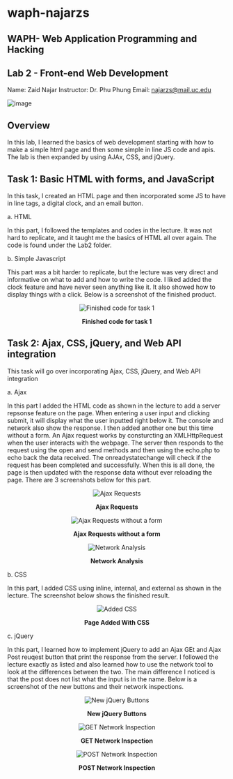 # waph-najarzs 
## WAPH- Web Application Programming and Hacking 
## Lab 2 - Front-end Web Development
Name: Zaid Najar 
Instructor: Dr. Phu Phung
Email: najarzs@mail.uc.edu

![image](https://github.com/NajarZS/waph-najarzs/assets/169232307/7efdc406-f5ce-4fbb-80fc-cfe00133c98c)


## Overview

In this lab, I learned the basics of web development starting with how to make a simple html page and then some simple in line JS code and apis. The lab is then expanded by using AJAx, CSS, and jQuery. 

## Task 1: Basic HTML with forms, and JavaScript

In this task, I created an HTML page and then incorporated some JS to have in line tags, a digital clock, and an email button. 

a. HTML

In this part, I followed the templates and codes in the lecture. It was not hard to replicate, and it taught me the basics of HTML all over again. The code is found under the Lab2 folder. 

b. Simple Javascript

This part was a bit harder to replicate, but the lecture was very direct and informative on what to add and how to write the code. I liked added the clock feature and have never seen anything like it. It also showed how to display things with a click. Below is a screenshot of the finished product. 

<div style="text-align: center;">
  <img src="https://github.com/NajarZS/waph-najarzs/assets/169232307/5c41f4d4-fcc2-464b-a853-187d786aa85a" alt="Finished code for task 1">
  <p><strong>Finished code for task 1</strong></p>
</div>

## Task 2: Ajax, CSS, jQuery, and Web API integration

This task will go over incorporating Ajax, CSS, jQuery, and Web API integration 

a. Ajax

In this part I added the HTML code as shown in the lecture to add a server repsonse feature on the page. When entering a user input and clicking submit, it will display what the user inputted right below it. The console and network also show the response. I then added another one but this time without a form. An Ajax request works by consturcting an XMLHttpRequest when the user interacts with the webpage. The server then responds to the request using the open and send methods and then using the echo.php to echo back the data received. The onreadystatechange will check if the request has been completed and successfully. When this is all done, the page is then updated with the response data without ever reloading the page. There are 3 screenshots below for this part. 

<div style="text-align: center;">
  <img src="https://github.com/NajarZS/waph-najarzs/assets/169232307/5841d2a4-a231-4cec-8f05-0294de878f05" alt="Ajax Requests">
  <p><strong>Ajax Requests</strong></p>
</div>

<div style="text-align: center;">
  <img src="https://github.com/NajarZS/waph-najarzs/assets/169232307/9857e64a-b33c-48de-9501-e38a6bc714b6" alt="Ajax Requests without a form">
  <p><strong>Ajax Requests without a form</strong></p>
</div>

<div style="text-align: center;">
  <img src="https://github.com/NajarZS/waph-najarzs/assets/169232307/356f366b-2d62-4e33-ac76-1029b560e7bc" alt="Network Analysis">
  <p><strong>Network Analysis</strong></p>
</div>

b. CSS

In this part, I added CSS using inline, internal, and external as shown in the lecture. The screenshot below shows the finished result. 

<div style="text-align: center;">
  <img src="https://github.com/NajarZS/waph-najarzs/assets/169232307/22bd9242-e224-4695-a648-42812113d2a7" alt="Added CSS">
  <p><strong>Page Added With CSS</strong></p>
</div>

c. jQuery 

In this part, I learned how to implement jQuery to add an Ajax GEt and Ajax Post reuqest button that print the response from the server. I followed the lecture exactly as listed and also learned how to use the network tool to look at the differences between the two. The main difference I noticed is that the post does not list what the input is in the name. Below is a screenshot of the new buttons and their network inspections. 

<div style="text-align: center;">
  <img src="https://github.com/NajarZS/waph-najarzs/assets/169232307/636670cc-b34a-4644-9c59-1a2ab5e1464e" alt="New jQuery Buttons">
  <p><strong>New jQuery Buttons</strong></p>
</div>

<div style="text-align: center;">
  <img src="https://github.com/NajarZS/waph-najarzs/assets/169232307/a22411f4-95f8-48d7-a254-fcd1ea8bf494" alt="GET Network Inspection">
  <p><strong>GET Network Inspection</strong></p>
</div>

<div style="text-align: center;">
  <img src="https://github.com/NajarZS/waph-najarzs/assets/169232307/1f13a38a-931c-47f5-9f3d-4045c2588681" alt="POST Network Inspection">
  <p><strong>POST Network Inspection</strong></p>
</div>
























